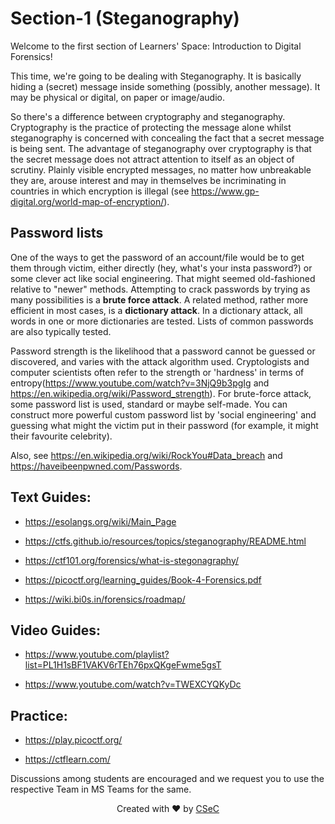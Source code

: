 # Section-1 (Steganography)
Welcome to the first section of Learners' Space: Introduction to Digital Forensics!

This time, we're going to be dealing with Steganography. It is basically hiding a (secret) message inside 
something (possibly, another message). It may be physical or digital, on paper or image/audio. 

So there's a difference between cryptography and steganography. Cryptography is the practice of protecting the message alone whilst steganography is concerned with concealing the fact that a secret message is being sent.
The advantage of steganography over cryptography is that the secret message does not attract attention to itself as an object of scrutiny. Plainly visible encrypted messages, no matter how unbreakable they are, arouse interest and may in themselves be incriminating in countries in which encryption is illegal (see https://www.gp-digital.org/world-map-of-encryption/).


## Password lists
One of the ways to get the password of an account/file would be to get them through victim, either directly (hey, what's your insta password?) or some clever act like social engineering. That might seemed old-fashioned relative
to "newer" methods. Attempting to crack passwords by trying as many possibilities is a **brute force attack**. A related method, rather more efficient in most cases, is a **dictionary attack**. In a dictionary attack, all words in one or more dictionaries are tested. Lists of common passwords are also typically tested.

Password strength is the likelihood that a password cannot be guessed or discovered, and varies with the attack algorithm used. Cryptologists and computer scientists often refer to the strength or 'hardness' in terms of entropy(https://www.youtube.com/watch?v=3NjQ9b3pgIg and https://en.wikipedia.org/wiki/Password_strength).
For brute-force attack, some password list is used, standard or maybe self-made. You can construct more powerful custom password list by 'social engineering' and guessing what might the victim put in their password (for example, it might their favourite celebrity).

Also, see https://en.wikipedia.org/wiki/RockYou#Data_breach and https://haveibeenpwned.com/Passwords.

## Text Guides:
- https://esolangs.org/wiki/Main_Page

- https://ctfs.github.io/resources/topics/steganography/README.html

- https://ctf101.org/forensics/what-is-stegonagraphy/

- https://picoctf.org/learning_guides/Book-4-Forensics.pdf

- https://wiki.bi0s.in/forensics/roadmap/

## Video Guides:
- https://www.youtube.com/playlist?list=PL1H1sBF1VAKV6rTEh76pxQKgeFwme5gsT

- https://www.youtube.com/watch?v=TWEXCYQKyDc

## Practice:
- https://play.picoctf.org/

- https://ctflearn.com/

Discussions among students are encouraged and we request you to use the respective Team in MS Teams for the same.

<p align="center">
    Created with ❤️ by <a href="https://github.com/CSecIITB">CSeC</a>
</p>
